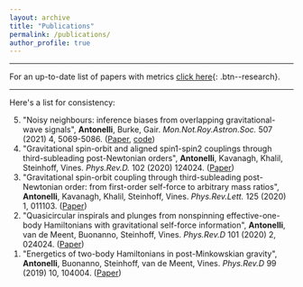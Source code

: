 ```yaml
---
layout: archive
title: "Publications"
permalink: /publications/
author_profile: true
---
```


 -------------
 
 
For an up-to-date list of papers with metrics [click here](https://inspirehep.net/authors/1755036?ui-citation-summary=true){: .btn--research}.

 -------------
 
Here's a list for consistency:

<ol reversed>
  <li> "Noisy neighbours: inference biases from overlapping gravitational-wave signals", <b>Antonelli</b>, Burke, Gair. <i>Mon.Not.Roy.Astron.Soc.</i> 507 (2021) 4, 5069-5086.  (<a href="https://arxiv.org/pdf/2104.01897.pdf">Paper</a>,  <a href="https://github.com/aantonelli94/GWOP">code</a>)</li>
  <li>"Gravitational spin-orbit and aligned spin1-spin2 couplings through third-subleading post-Newtonian orders", <b>Antonelli</b>, Kavanagh, Khalil, Steinhoff, Vines. <i>Phys.Rev.D.</i> 102 (2020) 124024. (<a href="https://arxiv.org/pdf/2010.02018.pdf">Paper</a>)</li> 
  <li>"Gravitational spin-orbit coupling through third-subleading post-Newtonian order: from first-order self-force to arbitrary mass ratios", <b>Antonelli</b>, Kavanagh, Khalil, Steinhoff, Vines. <i>Phys.Rev.Lett.</i> 125 (2020) 1, 011103. (<a href="https://arxiv.org/pdf/2003.11391.pdf">Paper</a>)</li>
  <li>"Quasicircular inspirals and plunges from nonspinning effective-one-body Hamiltonians with gravitational self-force information", <b>Antonelli</b>, van de Meent, Buonanno, Steinhoff, Vines. <i>Phys.Rev.D</i> 101 (2020) 2, 024024. (<a href="https://arxiv.org/pdf/1907.11597.pdf">Paper</a>)</li>
  <li>"Energetics of two-body Hamiltonians in post-Minkowskian gravity", <b>Antonelli</b>, Buonanno, Steinhoff, van de Meent, Vines. <i>Phys.Rev.D</i> 99 (2019) 10, 104004. (<a href="https://arxiv.org/pdf/1901.07102.pdf">Paper</a>)</li>
</ol>


